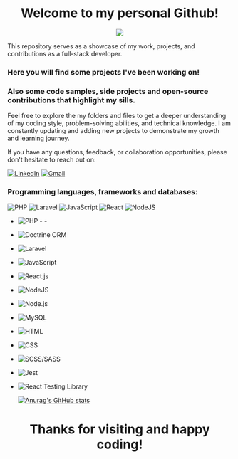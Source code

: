 <h1 align="center"> Welcome to my personal Github! </h1>


<p align="center">
  <img src="https://media.tenor.com/MEr-JVXz_9QAAAAM/it-karak-itkaraktus.gif"/>
</p>

This repository serves as a showcase of my work, projects, and contributions as a full-stack developer.

### Here you will find some projects I've been working on!

### Also some code samples, side projects and open-source contributions that highlight my sills.

Feel free to explore the my folders and files to get a deeper understanding of my coding style, problem-solving abilities, and technical knowledge. I am constantly updating and adding new projects to demonstrate my growth and learning journey.

If you have any questions, feedback, or collaboration opportunities, please don't hesitate to reach out on:

[![LinkedIn](https://img.shields.io/badge/LinkedIn-Profile-blue?style=flat-square&logo=linkedin&logoColor=white)](https://www.linkedin.com/in/albuquerque012/)
[![Gmail](https://img.shields.io/badge/Gmail-Email-red?style=flat-square&logo=gmail&logoColor=white)](mailto:lucaslpra@gmail.com)

### Programming languages, frameworks and databases:
![PHP](https://img.shields.io/badge/php-%23777BB4.svg?style=for-the-badge&logo=php&logoColor=white) ![Laravel](https://img.shields.io/badge/laravel-%23FF2D20.svg?style=for-the-badge&logo=laravel&logoColor=white) ![JavaScript](https://img.shields.io/badge/javascript-%23323330.svg?style=for-the-badge&logo=javascript&logoColor=%23F7DF1E) 	![React](https://img.shields.io/badge/react-%2320232a.svg?style=for-the-badge&logo=react&logoColor=%2361DAFB) ![NodeJS](https://img.shields.io/badge/node.js-6DA55F?style=for-the-badge&logo=node.js&logoColor=white)

-  ![PHP](https://img.shields.io/badge/PHP-8.x-777BB4?style=flat-square&logo=php&logoColor=white) - - 
- ![Doctrine ORM](https://img.shields.io/badge/Doctrine%20ORM-2.x-326690?style=flat-square&logo=doctrine&logoColor=white)
- ![Laravel](https://img.shields.io/badge/Laravel-8.x-FF2D20?style=flat-square&logo=laravel&logoColor=white)
- ![JavaScript](https://img.shields.io/badge/JavaScript-ES6-F7DF1E?style=flat-square&logo=javascript&logoColor=black)
- ![React.js](https://img.shields.io/badge/React.js-Latest-61DAFB?style=flat-square&logo=react&logoColor=black)
- ![NodeJS](https://img.shields.io/badge/node.js-6DA55F?style=for-the-badge&logo=node.js&logoColor=white)
- ![Node.js](https://img.shields.io/badge/Node.js-18.x-339933?style=flat-square&logo=node.js&logoColor=white)
- ![MySQL](https://img.shields.io/badge/MySQL-Latest-4479A1?style=flat-square&logo=mysql&logoColor=white)
- ![HTML](https://img.shields.io/badge/HTML-5-E34F26?style=flat-square&logo=html5&logoColor=white)
- ![CSS](https://img.shields.io/badge/CSS-3-1572B6?style=flat-square&logo=css3&logoColor=white)
- ![SCSS/SASS](https://img.shields.io/badge/SCSS/SASS-Latest-CC6699?style=flat-square&logo=sass&logoColor=white)
- ![Jest](https://img.shields.io/badge/Jest-Latest-C21325?style=flat-square&logo=jest&logoColor=white)
- ![React Testing Library](https://img.shields.io/badge/React%20Testing%20Library-Latest-E33332?style=flat-square&logo=testing-library&logoColor=white)


  [![Anurag's GitHub stats](https://github-readme-stats.vercel.app/api?username=albuquerque-lucas&theme=tokyonight&hide=contribs)](https://github.com/anuraghazra/github-readme-stats)


<center>

# Thanks for visiting and happy coding!

</center>
